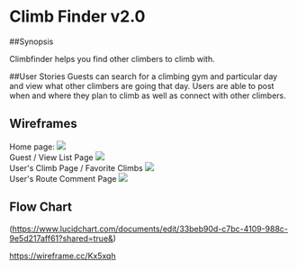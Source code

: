# Climb Finder v2.0
##Synopsis

Climbfinder helps you find other climbers to climb with.

##User Stories
Guests can search for a climbing gym and particular day and view what other climbers are going that day. Users are able to post when and where they plan to climb as well as connect with other climbers. 


## Wireframes

Home page:
![](http://i.imgur.com/L260Lhs.png)
<br>
Guest / View List Page
![](http://i.imgur.com/7BX3Y9g.png)
<br>
User's Climb Page / Favorite Climbs
![](http://i.imgur.com/QhcJCee.png)
<br>
User's Route Comment Page
![](http://i.imgur.com/i6MdgJz.png)

## Flow Chart

(https://www.lucidchart.com/documents/edit/33beb90d-c7bc-4109-988c-9e5d217aff61?shared=true&)


https://wireframe.cc/Kx5xqh
<br>
<br>
<br>
<br>
<br>
<br>
<br>
<br>
<br>

